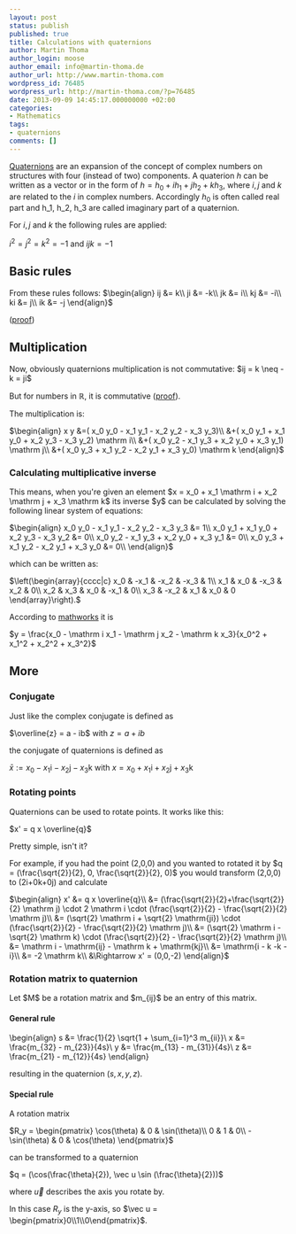 ```yaml
---
layout: post
status: publish
published: true
title: Calculations with quaternions
author: Martin Thoma
author_login: moose
author_email: info@martin-thoma.de
author_url: http://www.martin-thoma.com
wordpress_id: 76485
wordpress_url: http://martin-thoma.com/?p=76485
date: 2013-09-09 14:45:17.000000000 +02:00
categories:
- Mathematics
tags:
- quaternions
comments: []
---
```

<a href="https://en.wikipedia.org/wiki/Quaternion">Quaternions</a> are an expansion of the concept of complex numbers on structures with four (instead of two) components. A quaterion $h$ can be written as a vector or in the form of $h = h_0 + ih_1 + j h_2 + kh_3$, where $i, j$ and $k$ are related to the $i$ in complex numbers. Accordingly $h_0$ is often called real part and h_1, h_2, h_3 are called imaginary part of a quaternion. 

For $i, j$ and $k$ the following rules are applied:

$i^2 = j^2 = k^2 = -1$
and
$ijk=-1$

<h2>Basic rules</h2>
From these rules follows:
$\begin{align} ij &= k\\ ji &= -k\\ jk &= i\\ kj &= -i\\ ki &= j\\ ik &= -j \end{align}$

(<a href="http://math.stackexchange.com/q/487245/6876">proof</a>)

<h2>Multiplication</h2>
Now, obviously quaternions multiplication is not commutative: $ij = k \neq -k = ji$

But for numbers in $\mathbb{R}$, it is commutative (<a href="http://math.stackexchange.com/q/488271/6876">proof</a>).

The multiplication is:

$\begin{align}
x  y 
&=( x_0 y_0 - x_1 y_1 - x_2 y_2 - x_3 y_3)\\
&+( x_0 y_1 + x_1 y_0 + x_2 y_3 - x_3 y_2) \mathrm i\\
&+( x_0 y_2 - x_1 y_3 + x_2 y_0 + x_3 y_1) \mathrm j\\
&+( x_0 y_3 + x_1 y_2 - x_2 y_1 + x_3 y_0) \mathrm k
\end{align}$

<h3>Calculating multiplicative inverse</h3>
This means, when you're given an element $x = x_0 + x_1 \mathrm i + x_2 \mathrm j + x_3 \mathrm k$ its inverse $y$ can be calculated by solving the following linear system of equations:

$\begin{align}
x_0 y_0 - x_1 y_1 - x_2 y_2 - x_3 y_3 &= 1\\
x_0 y_1 + x_1 y_0 + x_2 y_3 - x_3 y_2 &= 0\\
x_0 y_2 - x_1 y_3 + x_2 y_0 + x_3 y_1 &= 0\\ 
x_0 y_3 + x_1 y_2 - x_2 y_1 + x_3 y_0 &= 0\\
\end{align}$

which can be written as:

$\left(\begin{array}{cccc|c} 
    x_0 & -x_1 & -x_2 & -x_3 & 1\\
    x_1 &  x_0 & -x_3 &  x_2 & 0\\
    x_2 &  x_3 &  x_0 & -x_1 & 0\\
    x_3 & -x_2 &  x_1 &  x_0 & 0
  \end{array}\right).$

According to <a href="http://www.mathworks.de/de/help/aeroblks/quaternioninverse.html">mathworks</a> it is 

$y = \frac{x_0 - \mathrm i x_1 - \mathrm j x_2 - \mathrm k x_3}{x_0^2 + x_1^2 + x_2^2 + x_3^2}$

<h2>More</h2>
<h3>Conjugate</h3>
Just like the complex conjugate is defined as

$\overline{z} = a - ib$ with $z=a+ib$

the conjugate of quaternions is defined as

$\bar x := x_0-x_1\mathrm i-x_2\mathrm j-x_3\mathrm k$ with $x=x_0+x_1\mathrm i+x_2\mathrm j+x_3\mathrm k$

<h3>Rotating points</h3>
Quaternions can be used to rotate points. It works like this:

$x' = q x \overline{q}$

Pretty simple, isn't it?

For example, if you had the point (2,0,0) and you wanted to rotated it by $q = (\frac{\sqrt{2}}{2}, 0, \frac{\sqrt{2}}{2}, 0)$ you would transform (2,0,0) to (2i+0k+0j) and calculate

$\begin{align}
x' &= q x \overline{q}\\
&= (\frac{\sqrt{2}}{2}+\frac{\sqrt{2}}{2} \mathrm j) \cdot 2 \mathrm i \cdot (\frac{\sqrt{2}}{2} - \frac{\sqrt{2}}{2} \mathrm j)\\
&= (\sqrt{2} \mathrm i + \sqrt{2} \mathrm{ji}) \cdot (\frac{\sqrt{2}}{2} - \frac{\sqrt{2}}{2} \mathrm j)\\
&= (\sqrt{2} \mathrm i - \sqrt{2} \mathrm k) \cdot (\frac{\sqrt{2}}{2} - \frac{\sqrt{2}}{2} \mathrm j)\\
&= \mathrm i - \mathrm{ij} - \mathrm k + \mathrm{kj}\\
&= \mathrm{i - k -k - i}\\
&= -2 \mathrm k\\
&\Rightarrow x' = (0,0,-2)
\end{align}$

<h3>Rotation matrix to quaternion</h3>
Let $M$ be a rotation matrix and $m_{ij}$ be an entry of this matrix.

<h4>General rule</h4>

\begin{align}
s &= \frac{1}{2} \sqrt{1 + \sum_{i=1}^3 m_{ii}}\\
x &= \frac{m_{32} - m_{23}}{4s}\\
y &= \frac{m_{13} - m_{31}}{4s}\\
z &= \frac{m_{21} - m_{12}}{4s}
\end{align}

resulting in the quaternion $(s, x, y, z)$.

<h4>Special rule</h4>
A rotation matrix

$R_y = \begin{pmatrix}
\cos(\theta)  & 0 & \sin(\theta)\\
0             & 1 & 0\\
-\sin(\theta) & 0 & \cos(\theta)
\end{pmatrix}$

can be transformed to a quaternion

$q = (\cos(\frac{\theta}{2}), \vec u \sin (\frac{\theta}{2}))$

where $\vec u$ describes the axis you rotate by.

In this case $R_y$ is the y-axis, so $\vec u = \begin{pmatrix}0\\1\\0\end{pmatrix}$.

